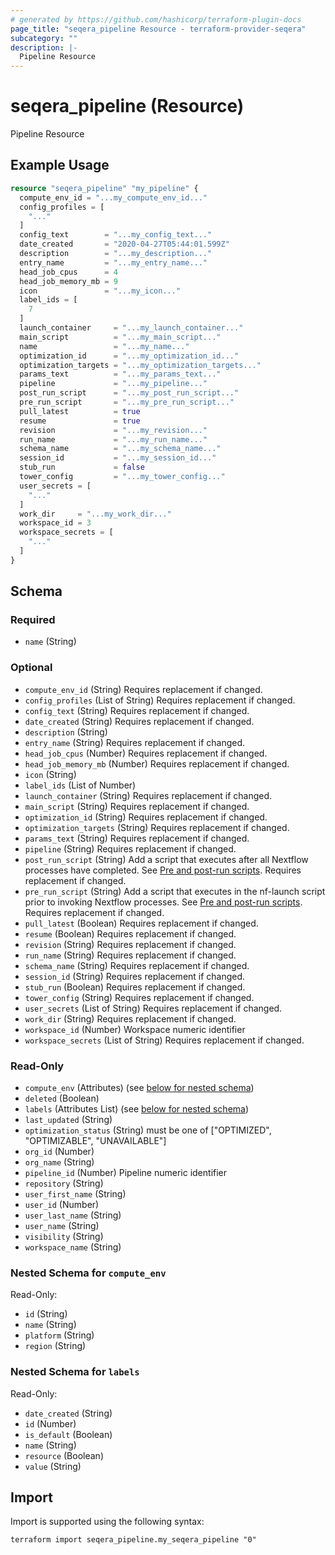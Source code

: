 ```yaml
---
# generated by https://github.com/hashicorp/terraform-plugin-docs
page_title: "seqera_pipeline Resource - terraform-provider-seqera"
subcategory: ""
description: |-
  Pipeline Resource
---
```


# seqera_pipeline (Resource)

Pipeline Resource

## Example Usage

```terraform
resource "seqera_pipeline" "my_pipeline" {
  compute_env_id = "...my_compute_env_id..."
  config_profiles = [
    "..."
  ]
  config_text        = "...my_config_text..."
  date_created       = "2020-04-27T05:44:01.599Z"
  description        = "...my_description..."
  entry_name         = "...my_entry_name..."
  head_job_cpus      = 4
  head_job_memory_mb = 9
  icon               = "...my_icon..."
  label_ids = [
    7
  ]
  launch_container     = "...my_launch_container..."
  main_script          = "...my_main_script..."
  name                 = "...my_name..."
  optimization_id      = "...my_optimization_id..."
  optimization_targets = "...my_optimization_targets..."
  params_text          = "...my_params_text..."
  pipeline             = "...my_pipeline..."
  post_run_script      = "...my_post_run_script..."
  pre_run_script       = "...my_pre_run_script..."
  pull_latest          = true
  resume               = true
  revision             = "...my_revision..."
  run_name             = "...my_run_name..."
  schema_name          = "...my_schema_name..."
  session_id           = "...my_session_id..."
  stub_run             = false
  tower_config         = "...my_tower_config..."
  user_secrets = [
    "..."
  ]
  work_dir     = "...my_work_dir..."
  workspace_id = 3
  workspace_secrets = [
    "..."
  ]
}
```

<!-- schema generated by tfplugindocs -->
## Schema

### Required

- `name` (String)

### Optional

- `compute_env_id` (String) Requires replacement if changed.
- `config_profiles` (List of String) Requires replacement if changed.
- `config_text` (String) Requires replacement if changed.
- `date_created` (String) Requires replacement if changed.
- `description` (String)
- `entry_name` (String) Requires replacement if changed.
- `head_job_cpus` (Number) Requires replacement if changed.
- `head_job_memory_mb` (Number) Requires replacement if changed.
- `icon` (String)
- `label_ids` (List of Number)
- `launch_container` (String) Requires replacement if changed.
- `main_script` (String) Requires replacement if changed.
- `optimization_id` (String) Requires replacement if changed.
- `optimization_targets` (String) Requires replacement if changed.
- `params_text` (String) Requires replacement if changed.
- `pipeline` (String) Requires replacement if changed.
- `post_run_script` (String) Add a script that executes after all Nextflow processes have completed. See [Pre and post-run scripts](https://docs.seqera.io/platform-cloud/launch/advanced#pre-and-post-run-scripts). Requires replacement if changed.
- `pre_run_script` (String) Add a script that executes in the nf-launch script prior to invoking Nextflow processes. See [Pre and post-run scripts](https://docs.seqera.io/platform-cloud/launch/advanced#pre-and-post-run-scripts). Requires replacement if changed.
- `pull_latest` (Boolean) Requires replacement if changed.
- `resume` (Boolean) Requires replacement if changed.
- `revision` (String) Requires replacement if changed.
- `run_name` (String) Requires replacement if changed.
- `schema_name` (String) Requires replacement if changed.
- `session_id` (String) Requires replacement if changed.
- `stub_run` (Boolean) Requires replacement if changed.
- `tower_config` (String) Requires replacement if changed.
- `user_secrets` (List of String) Requires replacement if changed.
- `work_dir` (String) Requires replacement if changed.
- `workspace_id` (Number) Workspace numeric identifier
- `workspace_secrets` (List of String) Requires replacement if changed.

### Read-Only

- `compute_env` (Attributes) (see [below for nested schema](#nestedatt--compute_env))
- `deleted` (Boolean)
- `labels` (Attributes List) (see [below for nested schema](#nestedatt--labels))
- `last_updated` (String)
- `optimization_status` (String) must be one of ["OPTIMIZED", "OPTIMIZABLE", "UNAVAILABLE"]
- `org_id` (Number)
- `org_name` (String)
- `pipeline_id` (Number) Pipeline numeric identifier
- `repository` (String)
- `user_first_name` (String)
- `user_id` (Number)
- `user_last_name` (String)
- `user_name` (String)
- `visibility` (String)
- `workspace_name` (String)

<a id="nestedatt--compute_env"></a>
### Nested Schema for `compute_env`

Read-Only:

- `id` (String)
- `name` (String)
- `platform` (String)
- `region` (String)


<a id="nestedatt--labels"></a>
### Nested Schema for `labels`

Read-Only:

- `date_created` (String)
- `id` (Number)
- `is_default` (Boolean)
- `name` (String)
- `resource` (Boolean)
- `value` (String)

## Import

Import is supported using the following syntax:

```shell
terraform import seqera_pipeline.my_seqera_pipeline "0"
```
